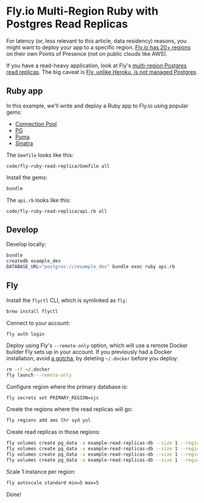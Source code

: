 # Fly.io Multi-Region Ruby with Postgres Read Replicas

For latency (or, less relevant to this article, data residency) reasons,
you might want to deploy your app to a specific region.
[Fly.io has 20+ regions](https://fly.io/docs/reference/regions/)
on their own Points of Presence
(not on public clouds like AWS).

If you have a read-heavy application, look at Fly's
[multi-region Postgres read replicas](https://fly.io/docs/getting-started/multi-region-databases/).
The big caveat is
[Fly, unlike Heroku, is not managed Postgres](https://fly.io/docs/rails/getting-started/migrate-from-heroku/#databases).

## Ruby app

In this example, we'll write and deploy a Ruby app to Fly.io using popular gems:

* [Connection Pool](https://rubygems.org/gems/connection_pool)
* [PG](https://rubygems.org/gems/pg)
* [Puma](https://rubygems.org/gems/puma)
* [Sinatra](https://rubygems.org/gems/sinatra)

The `Gemfile` looks like this:

```embed
code/fly-ruby-read-replica/Gemfile all
```

Install the gems:

```bash
bundle
```

The `api.rb` looks like this:

```embed
code/fly-ruby-read-replica/api.rb all
```

## Develop

Develop locally:

```bash
bundle
createdb example_dev
DATABASE_URL="postgres:///example_dev" bundle exec ruby api.rb
```

## Fly

Install the `flyctl` CLI, which is symlinked as `fly`:

```bash
brew install flyctl
```

Connect to your account:

```
fly auth login
```

Deploy using Fly's `--remote-only` option,
which will use a remote Docker builder Fly sets up in your account.
If you previously had a Docker installation, avoid
[a gotcha](https://community.fly.io/t/failed-to-fetch-builder-image-when-deploying-ruby-example/3726/7),
by deleting `~/.docker` before you deploy:

```bash
rm -rf ~/.docker
fly launch --remote-only
```

Configure region where the primary database is:

```bash
fly secrets set PRIMARY_REGION=sjc
```

Create the regions where the read replicas will go:

```bash
fly regions add ams lhr syd yul
```

Create read replicas in those regions:

```bash
fly volumes create pg_data -a example-read-replicas-db --size 1 --region ams
fly volumes create pg_data -a example-read-replicas-db --size 1 --region lhr
fly volumes create pg_data -a example-read-replicas-db --size 1 --region syd
fly volumes create pg_data -a example-read-replicas-db --size 1 --region yul
```

Scale 1 instance per region:

```bash
fly autoscale standard min=5 max=5
```

Done!
